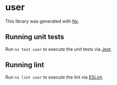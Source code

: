 # user

This library was generated with [Nx](https://nx.dev).

## Running unit tests

Run `nx test user` to execute the unit tests via [Jest](https://jestjs.io).

## Running lint

Run `nx lint user` to execute the lint via [ESLint](https://eslint.org/).
